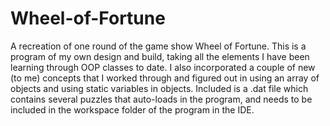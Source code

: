 # Wheel-of-Fortune
A recreation of one round of the game show Wheel of Fortune. This is a program of my own design and build, taking all the elements I have been learning through OOP classes to date. I also incorporated a couple of new (to me) concepts that I worked through and figured out in using an array of objects and using static variables in objects. Included is a .dat file which contains several puzzles that auto-loads in the program, and needs to be included in the workspace folder of the program in the IDE.
